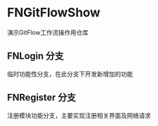 # FNGitFlowShow

演示GitFlow工作流操作用仓库

## FNLogin 分支

临时功能性分支，在此分支下开发新增加的功能

## FNRegister 分支

注册模块功能分支，主要实现注册相关界面及网络请求